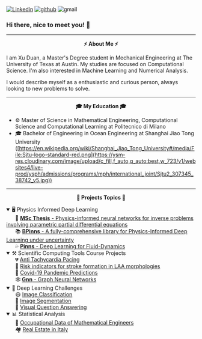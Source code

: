 [![Linkedin](https://img.shields.io/badge/Xu-Duan-%231DA1F2.svg?style=for-the-badge&logo=Linkedin&logoColor=white)]([https://www.linkedin.com/in/luca-sosta-b371b0197/](https://www.linkedin.com/in/xu-duan-b44235328/))
[![github](https://img.shields.io/badge/Xu-Duan-12100E.svg?style=for-the-badge&logo=github&logoColor=white)](https://github.com/Xu-Duan)
![gmail](https://img.shields.io/badge/duanxu618@gmail.com-E2E2E2?style=for-the-badge&logo=gmail&logoColor=red)

### Hi there, nice to meet you! 👋

---
<p align="center" style="font-weight:bold"> ⚡ <b> About Me </b> ⚡ <p>

I am Xu Duan, a Master's Degree student in Mechanical Engineering at The University of Texas at Austin. My studies are focused on Computational Science. I'm also interested in Machine Learning and Numerical Analysis.

I would describe myself as a enthusiastic and curious person, always looking to new problems to solve.

---
<p align="center" style="font-weight:bold"> 🎓 <b> My Education </b> 🎓 <p>

- ⚙️ Master of Science in Mathematical Engineering, Computational Science and Computational Learning at Politecnico di Milano
- 🎓 Bachelor of Engineering in Ocean Engineering at Shanghai Jiao Tong University ([https://en.wikipedia.org/wiki/Shanghai_Jiao_Tong_University#/media/File:Sjtu-logo-standard-red.png](https://ysm-res.cloudinary.com/image/upload/c_fill,f_auto,q_auto:best,w_723/v1/websites4/live-prod/ysph/admissions/programs/mph/international_joint/Sjtu2_307345_38742_v5.jpg))
  
---
<p align="center" style="font-weight:bold"> 🔨 <b> Projects Topics </b> 🔨 <p>


<details open> <summary> 🖥️ Physics Informed Deep Learning </summary>
&nbsp&nbsp&nbsp&nbsp&nbsp 📔 <a href=https://github.com/SostaLuca98/msc-thesis>
<b>MSc Thesis</b> - Physics-informed neural networks for inverse problems involving parametric partial differential equations  </a><br>
&nbsp&nbsp&nbsp&nbsp&nbsp 📚 <a href=https://github.com/SostaLuca98/Physics_Informed_DL_with_UQ>
<b>BPinns</b> - A fully-comprehensive library for Physics-Informed Deep Learning under uncertainty </a><br>
&nbsp&nbsp&nbsp&nbsp&nbsp 💦 <a href=https://github.com/SostaLuca98/PINNs_Fluid_Dynamics>
<b>Pinns</b>  - Deep Learning for Fluid-Dynamics</a></details>
<details open> <summary> ⚒️ Scientific Computing Tools Course Projects </summary>
&nbsp&nbsp&nbsp&nbsp&nbsp 💔 <a href="https://github.com/SostaLuca98/scientific-computing-tools/tree/main/Project%201">
Anti Tachycardia Pacing</a><br>
&nbsp&nbsp&nbsp&nbsp&nbsp 🍗 <a href="https://github.com/SostaLuca98/scientific-computing-tools/tree/main/Project%202">
Risk indicators for stroke formation in LAA morphologies</a><br>
&nbsp&nbsp&nbsp&nbsp&nbsp 🦠 <a href="https://github.com/SostaLuca98/scientific-computing-tools/tree/main/Project%202">
Covid-19 Pandemic Predictions</a><br>
&nbsp&nbsp&nbsp&nbsp&nbsp 🕸️ <a href="https://github.com/SostaLuca98/scientific-computing-tools/tree/main/Project%204">
<b>Gnn</b> - Graph Neural Networks </a></details>
<details open> <summary> 🧠 Deep Learning Challenges </summary>
&nbsp&nbsp&nbsp&nbsp&nbsp 😷 <a href="https://github.com/SostaLuca98/DL_Course_Challenges/tree/main/Classification">
Image Classification</a><br>
&nbsp&nbsp&nbsp&nbsp&nbsp 🌱 <a href="https://github.com/SostaLuca98/DL_Course_Challenges/tree/main/Segmentation">
Image Segmentation</a><br>
&nbsp&nbsp&nbsp&nbsp&nbsp 💬 <a href="https://github.com/SostaLuca98/DL_Course_Challenges/tree/main/VQA">
Visual Question Answering</a></details>
<details open> <summary> 📊 Statistical Analysis </summary>
&nbsp&nbsp&nbsp&nbsp&nbsp 💼 <a href="https://github.com/SostaLuca98/Progetto-StatAIM">
Occupational Data of Mathematical Engineers</a><br>
&nbsp&nbsp&nbsp&nbsp&nbsp 🏘️ <a href="https://github.com/SostaLuca98/Real_Estate">
Real Estate in Italy</a></details>
